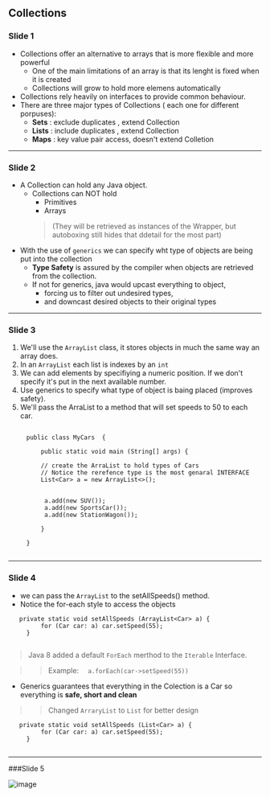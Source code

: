 ## Collections

 ### Slide 1
 
- Collections offer an alternative to arrays that is more flexible and more powerful
  	- One of the main limitations of an array is that its lenght is fixed when it is created
  	- Collections will grow to hold more elemens automatically
- Collections rely heavily on interfaces to provide common behaviour.
- There are three major types of Collections ( each one for different porpuses):
    - **Sets**  : exclude duplicates , extend Collection
    - **Lists** : include duplicates , extend Collection
    - **Maps** : key value pair access, doesn't extend Colletion

---

 ### Slide 2
 
 - A Collection can hold any Java object.
    - Collections can NOT hold
        - Primitives 
        - Arrays
        > (They will be retrieved as instances of the Wrapper, but autoboxing still hides that ddetail for the most part) 
 
 * With  the use of `generics` we can specify wht type of objects are being put into the collection
   *  **Type Safety** is assured by the compiler when objects are retrieved from the collection.
   *  If not for generics, java would upcast everything to object, 
        *    forcing us to filter out undesired types,
        *    and downcast desired objects to their original types

---

 ### Slide 3
 
 1.  We'll use the `ArrayList` class, it stores objects in much the same way an array does.
 2.  In an  `ArrayList` each list is indexes by an `int`
 3.  We can add elements by specifiying a numeric position. If we don't specify it's put in the next available number.
 4. Use generics to specify what type of object is baing placed (improves safety).
 5. We'll pass the ArraList to a method that will set speeds to 50 to each car.
 
 ```
 
      public class MyCars  {
          
          public static void main (String[] args) {
          
          // create the ArraList to hold types of Cars
          // Notice the rerefence type is the most genaral INTERFACE
          List<Car> a = new ArrayList<>();
          
          
           a.add(new SUV());
           a.add(new SportsCar());
           a.add(new StationWagon());
          
          }
      
      }
 
 
 ```

---

 ### Slide 4 
 
 -  we can pass the `ArrayList` to the  setAllSpeeds() method.
 -  Notice the for-each style to access the objects 

``` 
   private static void setAllSpeeds (ArrayList<Car> a) {
         for (Car car: a) car.setSpeed(55);
     }
     
  ```
  
  > Java 8 added a default `ForEach` merthod to the  `Iterable` Interface.

   >>  Example: 
      ```   a.forEach(car->setSpeed(55)) ``` 
      
  - Generics guarantees that everything in the Colection is a Car so everything is **safe, short and clean**     

   
   >> Changed  `ArraryList` to   `List`  for better design

``` 
   private static void setAllSpeeds (List<Car> a) {
         for (Car car: a) car.setSpeed(55);
     }
     
  ```
---

###Slide 5


![image](https://user-images.githubusercontent.com/63612112/194017436-07797fdc-75d7-4a89-b7a7-e322a3e194ac.png)


